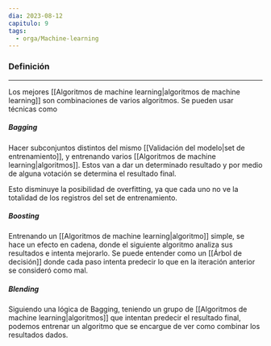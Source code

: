 ```yaml
---
dia: 2023-08-12
capitulo: 9
tags:
  - orga/Machine-learning
---
```

### Definición
---
Los mejores [[Algoritmos de machine learning|algoritmos de machine learning]] son combinaciones de varios algoritmos. Se pueden usar técnicas como

##### Bagging
Hacer subconjuntos distintos del mismo [[Validación del modelo|set de entrenamiento]], y entrenando varios [[Algoritmos de machine learning|algoritmos]]. Estos van a dar un determinado resultado y por medio de alguna votación se determina el resultado final.

Esto disminuye la posibilidad de overfitting, ya que cada uno no ve la totalidad de los registros del set de entrenamiento.

##### Boosting
Entrenando un [[Algoritmos de machine learning|algoritmo]] simple, se hace un efecto en cadena, donde el siguiente algoritmo analiza sus resultados e intenta mejorarlo. Se puede entender como un [[Árbol de decisión]] donde cada paso intenta predecir lo que en la iteración anterior se consideró como mal.

##### Blending
Siguiendo una lógica de Bagging, teniendo un grupo de [[Algoritmos de machine learning|algoritmos]] que intentan predecir el resultado final, podemos entrenar un algoritmo que se encargue de ver como combinar los resultados dados.